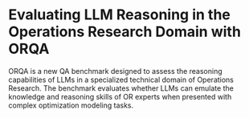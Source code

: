 # Evaluating LLM Reasoning in the Operations Research Domain with ORQA
ORQA is a new QA benchmark designed to assess the reasoning capabilities of LLMs in a specialized technical domain of Operations Research. The benchmark evaluates whether LLMs can emulate the knowledge and reasoning skills of OR experts when presented with complex optimization modeling tasks.
